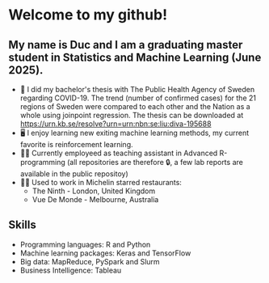 # Welcome to my github!

## My name is Duc and I am a graduating master student in Statistics and Machine Learning (June 2025). 

- :scroll: I did my bachelor's thesis with The Public Health Agency of Sweden regarding COVID-19. The trend (number of confirmed cases) for the 21 regions of Sweden were compared to each other and the Nation as a whole using joinpoint regression. The thesis can be downloaded at https://urn.kb.se/resolve?urn=urn:nbn:se:liu:diva-195688 
- :desktop_computer: I enjoy learning new exiting machine learning methods, my current favorite is reinforcement learning.
- :man_teacher: Currently employeed as teaching assistant in Advanced R-programming (all repositories are therefore :lock:, a few lab reports are available in the public repositoy)
- :man_cook: Used to work in Michelin starred restaurants:
  - The Ninth - London, United Kingdom
  - Vue De Monde - Melbourne, Australia

## Skills

- Programming languages: R and Python
- Machine learning packages: Keras and TensorFlow
- Big data: MapReduce, PySpark and Slurm
- Business Intelligence: Tableau
